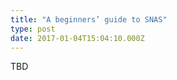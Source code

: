 ```yaml
---
title: "A beginners’ guide to SNAS"
type: post
date: 2017-01-04T15:04:10.000Z
---
```


TBD

<!--more-->

